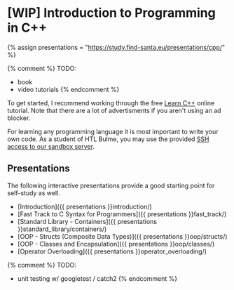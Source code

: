 # [WIP] Introduction to Programming in C++

{% assign presentations = "https://study.find-santa.eu/presentations/cpp/" %}

{% comment %}
TODO:
* book
* video tutorials
{% endcomment %}

To get started, I recommend working through the free
[Learn C++](https://www.learncpp.com/) online tutorial. Note that there
are a lot of advertisments if you aren't using an ad blocker.

For learning any programming language it is most important to write your own
code. As a student of HTL Bulme, you may use the provided
[SSH access to our sandbox server](/linux/ssh.html).

## Presentations
The following interactive presentations provide a good starting point for
self-study as well.

* [Introduction]({{ presentations }}introduction/)
* [Fast Track to C Syntax for Programmers]({{ presentations }}fast_track/)
* [Standard Library - Containers]({{ presentations }}standard_library/containers/)
* [OOP - Structs (Composite Data Types)]({{ presentations }}oop/structs/)
* [OOP - Classes and Encapsulation]({{ presentations }}oop/classes/)
* [Operator Overloading]({{ presentations }}operator_overloading/)

{% comment %}
TODO:
* unit testing w/ googletest / catch2
{% endcomment %}
